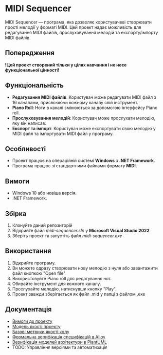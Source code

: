 # MIDI Sequencer

MIDI Sequencer — програма, яка дозволяє користувачеві створювати прості мелодії у форматі MIDI. Цей проект надає можливість для редагування MIDI файлів, прослуховування мелодій та експорту/імпорту MIDI файлів.

## Попередження

**!Цей проект створений тільки у цілях навчання і не несе функціональної цінності!**

## Функціональність

- **Редагування MIDI файлів**: Користувач може редагувати MIDI файл з 16 каналами, присвоюючи кожному каналу свій інструмент.
- **Piano Roll**: Ноти в каналі змінюються за допомогою інтерфейсу Piano roll.
- **Прослуховування мелодій**: Користувач може прослухати мелодію, яку він написав.
- **Експорт та імпорт**: Користувач може експортувати свою мелодію у MIDI файл та імпортувати MIDI файл у програму.

## Особливості

- Проект працює на операційній системі **Windows** з **.NET Framework**.
- Програма працює зі стандартними файлами формату **MIDI**.

## Вимоги

- Windows 10 або новіша версія.
- .NET Framework.

## Збірка
1. Клонуйте даний репозиторій
2. Відкрийте файл *midi-sequencer.sln* у **Microsoft Visual Studio 2022**
3. Зберіть проект та запустіть файл *midi-sequencer.exe*

## Використання

1. Відкрийте програму.
2. Ви можете одразу створювати нову мелодію з нуля або завантажити файл кнопкою "Open file"
3. Використовуйте Piano roll для редагування нот.
4. Обирайте інструмент для кожного каналу.
5. Прослухайте мелодію, натиснувши кнопку "Play".
6. Проект завжди зберігається як файл .mid у папці з файлом .exe

## Документація

- [Вимоги до проекту](docs/PROJECT_REQUIREMENTS.md)
- [Модель якості проекту](docs/PROJECT_QUALITY_MODEL.md)
- [Базові метрики якості коду](docs/CODE_QUALITY_METRICS.md)
- [Формальна верифікація специфікацій в Alloy](docs/ALLOY_SPECIFICATIONS.md)
- [Верифікація моделей архітектури в PlantUML](docs/UML_MODELS.md)
- TODO: Управління версіями та автоматизація
